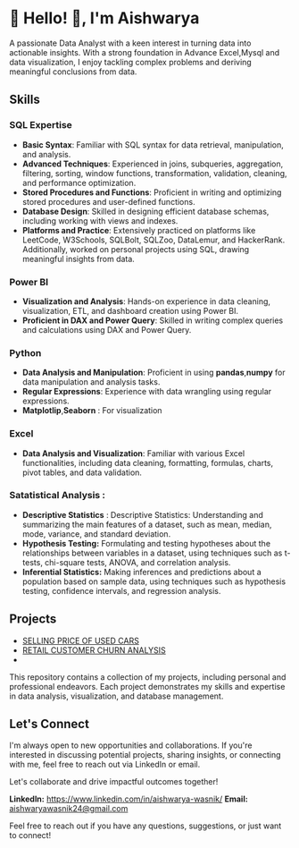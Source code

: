 # 💫 Hello! 👋, I'm Aishwarya

A passionate Data Analyst with a keen interest in turning data into actionable insights. With a strong foundation in Advance Excel,Mysql and data visualization, I enjoy tackling complex problems and deriving meaningful conclusions from data.

## Skills

### SQL Expertise
- **Basic Syntax**: Familiar with SQL syntax for data retrieval, manipulation, and analysis.
- **Advanced Techniques**: Experienced in joins, subqueries, aggregation, filtering, sorting, window functions, transformation, validation, cleaning, and performance optimization.
- **Stored Procedures and Functions**: Proficient in writing and optimizing stored procedures and user-defined functions.
- **Database Design**: Skilled in designing efficient database schemas, including working with views and indexes.
- **Platforms and Practice**: Extensively practiced on platforms like LeetCode, W3Schools, SQLBolt, SQLZoo, DataLemur, and HackerRank. Additionally, worked on personal projects using SQL, drawing meaningful insights from data.

### Power BI
- **Visualization and Analysis**: Hands-on experience in data cleaning, visualization, ETL, and dashboard creation using Power BI.
- **Proficient in DAX and Power Query**: Skilled in writing complex queries and calculations using DAX and Power Query.

### Python
- **Data Analysis and Manipulation**: Proficient in using **pandas**,**numpy** for data manipulation and analysis tasks.
- **Regular Expressions**: Experience with data wrangling using regular expressions.
- **Matplotlip**,**Seaborn** : For visualization

### Excel
- **Data Analysis and Visualization**: Familiar with various Excel functionalities, including data cleaning, formatting, formulas, charts, pivot tables, and data validation.

### Satatistical Analysis : 
- **Descriptive Statistics** : Descriptive Statistics: Understanding and summarizing the main features of a dataset, such as mean, median, mode, variance, and standard deviation.
- **Hypothesis Testing:** Formulating and testing hypotheses about the relationships between variables in a dataset, using techniques such as t-tests, chi-square tests, ANOVA, and correlation analysis.
- **Inferential Statistics:** Making inferences and predictions about a population based on sample data, using techniques such as hypothesis testing, confidence intervals, and regression analysis.

## Projects
- [SELLING PRICE OF USED CARS ](https://github.com/pallavisingh02/Projects/tree/main/Analyzing_selling_price_of_used_cars)
- [RETAIL CUSTOMER CHURN ANALYSIS ](https://github.com/pallavisingh02/Projects/tree/main/Online_Customer_Churn)
- 
This repository contains a collection of my projects, including personal and professional endeavors. Each project demonstrates my skills and expertise in data analysis, visualization, and database management.

## Let's Connect

I'm always open to new opportunities and collaborations. If you're interested in discussing potential projects, sharing insights, or connecting with me, feel free to reach out via LinkedIn or email.

Let's collaborate and drive impactful outcomes together!

**LinkedIn:** https://www.linkedin.com/in/aishwarya-wasnik/
**Email:** aishwaryawasnik24@gmail.com

Feel free to reach out if you have any questions, suggestions, or just want to connect!
